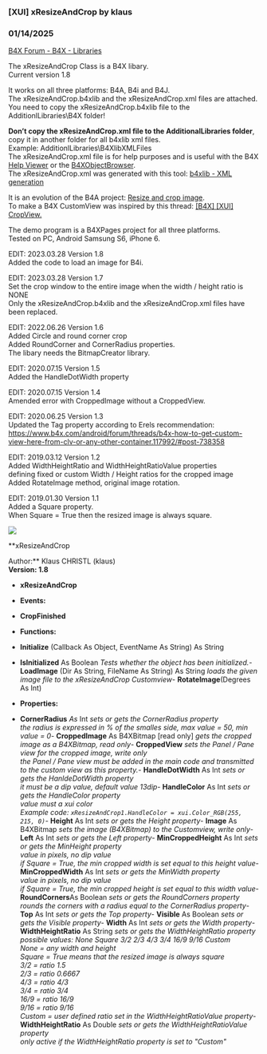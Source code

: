 ###  [XUI] xResizeAndCrop by klaus
### 01/14/2025
[B4X Forum - B4X - Libraries](https://www.b4x.com/android/forum/threads/100109/)

The xResizeAndCrop Class is a B4X libary.  
Current version 1.8  
  
It works on all three platforms: B4A, B4i and B4J.  
The xResizeAndCrop.b4xlib and the xResizeAndCrop.xml files are attached.  
You need to copy the xResizeAndCrop.b4xlib file to the AdditionlLibraries\B4X folder!  
  
**Don’t copy the xResizeAndCrop.xml file to the AdditionalLibraries folder**, copy it in another folder for all b4xlib xml files.  
Example: AdditionlLibraries\B4XlibXMLFiles  
The xResizeAndCrop.xml file is for help purposes and is useful with the B4X [Help Viewer](https://www.b4x.com/android/forum/threads/b4x-help-viewer.46969/) or the [B4XObjectBrowser](https://www.b4x.com/android/forum/threads/b4a-b4i-b4j-and-b4r-api-documentation-b4x-object-browser.25682/#content).  
The xResizeAndCrop.xml was generated with this tool: [b4xlib - XML generation](https://www.b4x.com/android/forum/threads/b4x-xml2map-simple-way-to-parse-xml-documents.74848/)  
  
It is an evolution of the B4A project: [Resize and crop image](https://www.b4x.com/android/forum/threads/resize-and-crop-image.95001/#content).  
To make a B4X CustomView was inspired by this thread: [[B4X] [XUI] CropView.](https://www.b4x.com/android/forum/threads/b4x-xui-cropview.94952/#content)  
  
The demo program is a B4XPages project for all three platforms.  
Tested on PC, Android Samsung S6, iPhone 6.  
  
EDIT: 2023.03.28 Version 1.8  
Added the code to load an image for B4i.  
  
EDIT: 2023.03.28 Version 1.7  
Set the crop window to the entire image when the width / height ratio is NONE  
Only the xResizeAndCrop.b4xlib and the xResizeAndCrop.xml files have been replaced.  
  
EDIT: 2022.06.26 Version 1.6  
Added Circle and round corner crop  
Added RoundCorner and CornerRadius properties.  
The libary needs the BitmapCreator library.  
  
EDIT: 2020.07.15 Version 1.5  
Added the HandleDotWidth property  
  
EDIT: 2020.07.15 Version 1.4  
Amended error with CroppedImage without a CroppedView.  
  
EDIT: 2020.06.25 Version 1.3  
Updated the Tag property according to Erels recommendation:  
<https://www.b4x.com/android/forum/threads/b4x-how-to-get-custom-view-here-from-clv-or-any-other-container.117992/#post-738358>  
  
EDIT: 2019.03.12 Version 1.2  
Added WidthHeightRatio and WidthHeightRatioValue properties  
defining fixed or custom Width / Height ratios for the cropped image  
Added RotateImage method, original image rotation.  
  
EDIT: 2019.01.30 Version 1.1  
Added a Square property.  
When Square = True then the resized image is always square.  
  
![](https://www.b4x.com/android/forum/attachments/140675)  
  
**xResizeAndCrop  
  
Author:** Klaus CHRISTL (klaus)  
**Version: 1.8**  

- **xResizeAndCrop**

- **Events:**

- **CropFinished**

- **Functions:**

- **Initialize** (Callback As Object, EventName As String) As String
- **IsInitialized** As Boolean
*Tests whether the object has been initialized.*- **LoadImage** (Dir As String, FileName As String) As String
*loads the given image file to the xResizeAndCrop Customview*- **RotateImage**(Degrees As Int)

- **Properties:**

- **CornerRadius** *As* Int
*sets or gets the CornerRadius property  
 the radius is expressed in % of the smalles side, max value = 50, min value = 0*- **CroppedImage** As B4XBitmap [read only]
*gets the cropped image as a B4XBitmap, read only*- **CroppedView**
*sets the Panel / Pane view for the cropped image, write only  
 the Panel / Pane view must be added in the main code and transmitted to the custom view as this property.*- **HandleDotWidth** As Int
*sets or gets the HanldeDotWidth property  
 it must be a dip value, default value 13dip*- **HandleColor** As Int
*sets or gets the HandleColor property  
 value must a xui color  
 Example code: <code>xResizeAndCrop1.HandleColor = xui.Color\_RGB(255, 215, 0)</code>*- **Height** As Int
*sets or gets the Height property*- **Image** As B4XBitmap
*sets the image (B4XBitmap) to the Customview, write only*- **Left** As Int
*sets or gets the Left property*- **MinCroppedHeight** As Int
*sets or gets the MinHeight property  
 value in pixels, no dip value  
 if Square = True, the min cropped width is set equal to this height value*- **MinCroppedWidth** As Int
*sets or gets the MinWidth property  
 value in pixels, no dip value  
 if Square = True, the min cropped height is set equal to this width value*- **RoundCorners**As Boolean
*sets or gets the RoundCorners property  
 rounds the corners with a radius equal to the CornerRadius property*- **Top** As Int
*sets or gets the Top property*- **Visible** As Boolean
*sets or gets the Visible property*- **Width** As Int
*sets or gets the Width property*- **WidthHeightRatio** As String
*sets or gets the WidthHeightRatio property  
 possible values: None Square 3/2 2/3 4/3 3/4 16/9 9/16 Custom  
 None = any width and height  
 Square = True means that the resized image is always square  
 3/2 = ratio 1.5  
 2/3 = ratio 0.6667  
 4/3 = ratio 4/3  
 3/4 = ratio 3/4  
 16/9 = ratio 16/9  
 9/16 = ratio 9/16  
 Custom = user defined ratio set in the WidthHeightRatioValue property*- **WidthHeightRatio** As Double
*sets or gets the WidthHeightRatioValue property  
 only active if the WidthHeightRatio property is set to "Custom"*